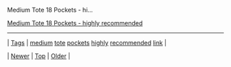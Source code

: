 <!--
title: Medium Tote 18 Pockets - highly recommended
date: 2020-06-28T15:27:00.246Z
tags: medium, tote, pockets, highly, recommended, link
-->


Medium Tote 18 Pockets - hi...

[Medium Tote 18 Pockets - highly recommended](http://www.notonthehighstreet.com/clippy/product/style-your-own-photo-pocket-shopper)

<!--BOTTOM-POST-NAVIGATION-->
---

| [Tags](tags.md) | [medium](tag-medium.md) [tote](tag-tote.md) [pockets](tag-pockets.md) [highly](tag-highly.md) [recommended](tag-recommended.md) [link](tag-link.md) |

| [Newer](73115310184.md) | [Top](index.md) | [Older](73125187685.md) |